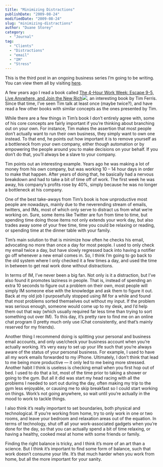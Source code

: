 ```yaml
---
title: "Minimizing Distractions"
publishDate: "2009-08-24"
modifiedDate: "2009-08-24"
slug: "minimizing-distractions"
author: "Duane Storey"
category:
  - "Journal"
tag:
  - "Clients"
  - "Distractions"
  - "email"
  - "IM"
  - "Stress"
---
```


This is the third post in an ongoing business series I’m going to be writing. You can view them all by visiting [here](/blog/series/small-business/).

A few years ago I read a book called [The 4-Hour Work Week: Escape 9-5, Live Anywhere, and Join the New Rich](http://www.amazon.com/gp/product/0786168641?ie=UTF8&tag=duanstor-20&linkCode=as2&camp=1789&creative=9325&creativeASIN=0786168641)![](_images/http://www.assoc-amazon.com/e/ir?t=duanstor-20&l=as2&o=1&a=0786168641), an interesting book by Tim Ferris. Since that time, I’ve seen Tim talk at least once (maybe twice?), and have read a few other books with similar concepts as the ones presented by Tim.

While there are a few things in Tim’s book I don’t entirely agree with, some of his core concepts are fairly important if you’re thinking about branching out on your own. For instance, Tim makes the assertion that most people don’t actually want to run their own business, they simply want to own one instead. To that end, he points out how important it is to remove yourself as a bottleneck from your own company, either though automation or by empowering the people around you to make decisions on your behalf. If you don’t do that, you’ll always be a slave to your company.

Tim points out an interesting example. Years ago he was making a lot of money from his own company, but was working 10 – 14 hour days in order to make that happen. After years of doing that, he basically had a nervous breakdown and had to take a bit of time off of work. The first week he was away, his company’s profits rose by 40%, simply because he was no longer a bottleneck at his company.

One of the best take-aways from Tim’s book is how unproductive most people are nowadays, mainly due to the neverending stream of emails, twitters, and IMs, most of which only serve to distract us from what we’re working on. Sure, some items like Twitter are fun from time to time, but spending time doing those items not only extends your work day, but also trades away some of your free time, time you could be relaxing or reading, or spending time at the dinner table with your family.

Tim’s main solution to that is minimize how often he checks his email, advocating no more than once a day for most people. I used to only check my email twice a day, but have slowly regressed back into having a notifier go off whenever a new email comes in. So, I think I’m going to go back to the old system where I only checked it a few times a day, and used the time in between to get real work done without distractions.

In terms of IM, I’ve never been a big fan. Not only is it a distraction, but I’ve also found it promotes laziness in people. That is, instead of spending an extra 10 seconds to figure out a problem on their own, most people will simply IM someone else with the knowledge and ask them to figure it out. Back at my old job I purposefully stopped using IM for a while and found that most problems sorted themselves out without my input. If the problem was serious enough, someone would come up to my desk, and I’d help them out that way (which usually required far less time than trying to sort something out over IM). To this day, it’s pretty rare to find me on an online chat program (I pretty much only use iChat consistently, and that’s mainly reserved for my friends).

Another thing I recommend doing is splitting your personal and business email accounts, and only use/check your business account when you’re actually working. It’s very easy to set up your life such that you’re always aware of the status of your personal business. For example, I used to have all my work emails forwarded to my iPhone. Ultimately, I don’t think that lead to me being more productive — it only led to me being more stressed. Another habit I think is useless is checking email when you first hop out of bed. I used to do that a lot, most of the time prior to taking a shower or going to the gym. But all it did was start my head racing with all the problems I needed to sort out during the day, often making my trip to the gym less enjoyable, or causing me to skip breakfast so I could start working on things. Work’s not going anywhere, so wait until you’re actually in the mood to work to tackle things.

I also think it’s really important to set boundaries, both physical and technological. If you’re working from home, try to only work in one or two rooms, and leave your bedroom and relaxation areas out of the equation. In terms of technology, shut off all your work-associated gadgets when you’re done for the day, so that you can actually spend a bit of time relaxing, or having a healthy, cooked meal at home with some friends or family.

Finding the right balance is tricky, and I think it’s more of an art than a science. But I think it’s important to find some form of balance, such that work doesn’t consume your life. It’s that much harder when you work from home, but all the more important for your sanity.